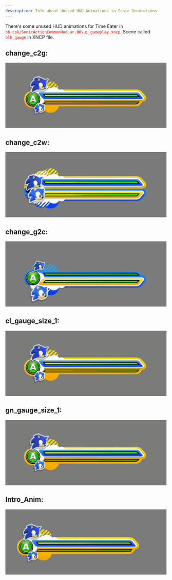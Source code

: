 ```yaml
---
description: Info about Unused HUD Animations in Sonic Generations
---
```

There's some unused HUD animations for Time Eater in <code style="color:red;">bb.cpk/SonicActionCommonHud.ar.00\ui_gameplay.xncp</code>.
Scene called <code style="color:red;">blb_gauge</code> in XNCP file.
## change_c2g:
![change_c2g](assets/GensTCRF_XNCP_blb_gauge_change_c2g.gif)
## change_c2w:
![change_c2w](assets/GensTCRF_XNCP_blb_gauge_change_c2w.gif)
## change_g2c:
![change_g2c](assets/GensTCRF_XNCP_blb_gauge_change_g2c.gif)
## cl_gauge_size_1:
![cl_gauge_size_1](assets/GensTCRF_XNCP_blb_gauge_cl_gauge_size_1.gif)
## gn_gauge_size_1:
![gn_gauge_size_1](assets/GensTCRF_XNCP_blb_gauge_gn_gauge_size_1.gif)
## Intro_Anim:
![Intro_Anim](assets/GensTCRF_XNCP_blb_gauge_IntroAnim.gif)

